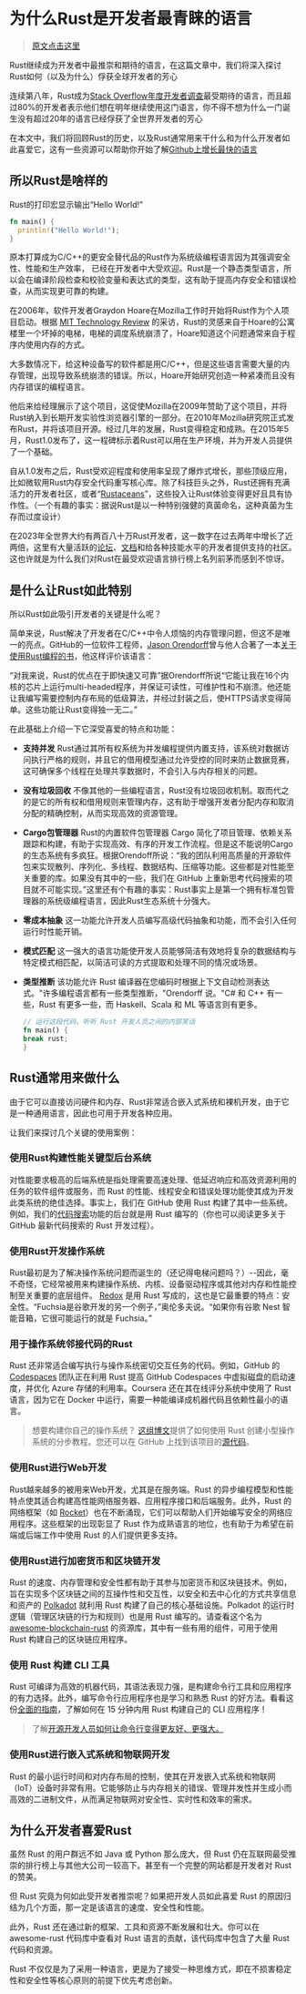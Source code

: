 # 为什么Rust是开发者最青睐的语言

> [原文点击这里](https://github.blog/2023-08-30-why-rust-is-the-most-admired-language-among-developers/)

Rust继续成为开发者中最推崇和期待的语言，在这篇文章中，我们将深入探讨Rust如何（以及为什么）俘获全球开发者的芳心

连续第八年，Rust成为[Stack Overflow年度开发者调查](https://survey.stackoverflow.co/2023/#section-admired-and-desired-programming-scripting-and-markup-languages)最受期待的语言，而且超过80%的开发者表示他们想在明年继续使用这门语言，你不得不想为什么一门诞生没有超过20年的语言已经俘获了全世界开发者的芳心

在本文中，我们将回顾Rust的历史，以及Rust通常用来干什么和为什么开发者如此喜爱它，这有一些资源可以帮助你开始了解[Github上增长最快的语言](https://octoverse.github.com/2022/top-programming-languages)

## 所以Rust是啥样的

Rust的打印宏显示输出“Hello World!”

```rust
fn main() {
  println!("Hello World!");
}
```

原本打算成为C/C++的更安全替代品的Rust作为系统级编程语言因为其强调安全性、性能和生产效率， 已经在开发者中大受欢迎。Rust是一个静态类型语言，所以会在编译阶段检查和校验变量和表达式的类型，这有助于提高内存安全和错误检查，从而实现更可靠的构建。

在2006年，软件开发者Graydon Hoare在Mozilla工作时开始将Rust作为个人项目启动。根据
[MIT Technology Review](https://www.technologyreview.com/2023/02/14/1067869/rust-worlds-fastest-growing-programming-language/)
的采访，Rust的灵感来自于Hoare的公寓楼里一个坏掉的电梯，电梯的调度系统崩溃了，Hoare知道这个问题通常来自于程序内使用内存的方式。

大多数情况下，给这种设备写的软件都是用C/C++，但是这些语言需要大量的内存管理，出现导致系统崩溃的错误。所以，Hoare开始研究创造一种紧凑而且没有内存错误的编程语言。

他后来给经理展示了这个项目，这促使Mozilla在2009年赞助了这个项目，并将Rust纳入到长期开发实验性浏览器引擎的一部分。在2010年Mozilla研究院正式发布Rust，并将该项目开源。经过几年的发展，Rust变得稳定和成熟。在2015年5月，Rust1.0发布了，这一程碑标示着Rust可以用在生产环境，并为开发人员提供了一个基础。

自从1.0发布之后，Rust受欢迎程度和使用率呈现了爆炸式增长，那些顶级应用，比如微软用Rust内存安全代码重写核心库。除了科技巨头之外，Rust还拥有充满活力的开发者社区，或者“[Rustaceans](https://rustaceans.org/)”，这些投入让Rust体验变得更好且具有协作性。（一个有趣的事实：据说Rust是以一种特别强健的真菌命名，这种真菌为生存而过度设计）

在2023年全世界大约有两百八十万Rust开发者，这一数字在过去两年中增长了近两倍，这里有大量活跃的[论坛](https://users.rust-lang.org/)、[文档](https://doc.rust-lang.org/beta/std/index.html)和给各种技能水平的开发者提供支持的社区。这也许就是为什么我们对Rust在最受欢迎语言排行榜上名列前茅而感到不惊讶。

## 是什么让Rust如此特别

所以Rust如此吸引开发者的关键是什么呢？

简单来说，Rust解决了开发者在C/C++中令人烦恼的内存管理问题，但这不是唯一的亮点。GitHub的一位软件工程师，[Jason Orendorff](https://github.com/jorendorff)曾与他人合著了一本[关于使用Rust编程的书](https://www.oreilly.com/library/view/programming-rust-2nd/9781492052586/)，他这样评价该语言：

“对我来说，Rust的优点在于即快速又可靠”据Orendorff所说“它能让我在16个内核的芯片上运行multi-headed程序，并保证可读性，可维护性和不崩溃。他还能让我编写需要控制内存布局的低级算法，并经过封装之后，使HTTPS请求变得简单。这些功能让Rust变得独一无二。”

在此基础上介绍一下它深受喜爱的特点和功能：

- **支持并发** Rust通过其所有权系统为并发编程提供内置支持，该系统对数据访问执行严格的规则，并且它的借用模型通过允许受控的同时来防止数据竞赛，这可确保多个线程在处理共享数据时，不会引入与内存相关的问题。

- **没有垃圾回收** 不像其他的一些编程语言，Rust没有垃圾回收机制。取而代之的是它的所有权和借用规则来管理内存，这有助于增强开发者分配内存和取消分配的精确控制，从而实现高效的资源管理。

- **Cargo包管理器** Rust的内置软件包管理器 Cargo 简化了项目管理、依赖关系跟踪和构建，有助于实现高效、有序的开发工作流程。但是这不能说明Cargo的生态系统有多疯狂。根据Orendoff所说：“我的团队利用高质量的开源软件包来实现散列、序列化、多线程、数据结构、压缩等功能。这些都是对性能至关重要的库。如果没有其中的一些，我们在 GitHub 上重新思考代码搜索的项目就不可能实现。”这里还有个有趣的事实：Rust事实上是第一个拥有标准包管理器的系统级编程语言，因此Rust生态系统十分强大。

- **零成本抽象** 这一功能允许开发人员编写高级代码抽象和功能，而不会引入任何运行时性能开销。

- **模式匹配** 这一强大的语言功能使开发人员能够简洁有效地将复杂的数据结构与特定模式相匹配，以简洁可读的方式提取和处理不同的情况或场景。

- **类型推断** 该功能允许 Rust 编译器在您编码时根据上下文自动检测表达式。"许多编程语言都有一些类型推断，"Orendorff 说。"C# 和 C++ 有一些，Rust 有更多一些，而 Haskell、Scala 和 ML 等语言则有更多。
  
  ```rust
  // 运行这段代码，听听 Rust 开发人员之间的内部笑话
  fn main() {
  break rust;
  }
  ```

## Rust通常用来做什么

由于它可以直接访问硬件和内存、Rust非常适合嵌入式系统和裸机开发，由于它是一种通用语言，因此也可用于开发各种应用。

让我们来探讨几个关键的使用案例：

### 使用Rust构建性能关键型后台系统

对性能要求极高的后端系统是指处理需要高速处理、低延迟响应和高效资源利用的任务的软件组件或服务，而 Rust 的性能、线程安全和错误处理功能使其成为开发此类系统的绝佳选择。事实上，我们在 GitHub 使用 Rust 构建了其中一些系统。例如，我们的[代码搜索](https://github.com/features/code-search)功能的后台就是用 Rust 编写的（你也可以阅读更多关于 GitHub 最新代码搜索的 Rust 开发过程）。

### 使用Rust开发操作系统

Rust最初是为了解决操作系统问题而诞生的（还记得电梯问题吗？）--因此，毫不奇怪，它经常被用来构建操作系统、内核、设备驱动程序或其他对内存和性能控制至关重要的底层组件。
[Redox](https://www.redox-os.org/) 是用 Rust 写成的，这也是它最重要的特点：安全性。“Fuchsia是谷歌开发的另一个例子，”奥伦多夫说。“如果你有谷歌 Nest 智能音箱，它很可能运行的就是 Fuchsia。”

### 用于操作系统邻接代码的Rust

Rust 还非常适合编写执行与操作系统密切交互任务的代码。例如，GitHub 的 [Codespaces](https://github.com/features/codespaces) 团队正在利用 Rust 提高 GitHub Codespaces 中虚拟磁盘的启动速度，并优化 Azure 存储的利用率。Coursera 还在其在线评分系统中使用了 Rust 语言，因为它在 Docker 中运行，需要一种能编译成机器代码且依赖性最小的语言。

> 想要构建你自己的操作系统？ [这组博文](https://os.phil-opp.com/zh-CN/)提供了如何使用 Rust 创建小型操作系统的分步教程。您还可以在 GitHub 上找到该项目的[源代码](https://github.com/phil-opp/blog_os)。

### 使用Rust进行Web开发

Rust越来越多的被用来Web开发，尤其是在服务端。Rust 的异步编程模型和性能特点使其适合构建高性能网络服务器、应用程序接口和后端服务。此外，Rust 的网络框架（如 [Rocket](https://rocket.rs/)）也在不断涌现，它们可以帮助人们开始编写安全的网络应用程序。这些框架的出现彰显了 Rust 作为成熟语言的地位，也有助于为希望在前端或后端工作中使用 Rust 的人们提供更多支持。

### 使用Rust进行加密货币和区块链开发

Rust 的速度、内存管理和安全性都有助于其参与加密货币和区块链技术。例如，旨在实现多个区块链之间的互操作性和交互性，以安全和去中心化的方式共享信息和资产的 [Polkadot](https://polkadot.network/) 就利用 Rust 构建了自己的核心基础设施。Polkadot 的运行时逻辑（管理区块链的行为和规则）也是用 Rust 编写的。请查看这个名为 [awesome-blockchain-rust](https://github.com/rust-in-blockchain/awesome-blockchain-rust) 的资源库，其中有一些有用的组件，可用于使用 Rust 构建自己的区块链应用程序。

### 使用 Rust 构建 CLI 工具

Rust 可编译为高效的机器代码，其语法表现力强，是构建命令行工具和应用程序的有力选择。此外，编写命令行应用程序也是学习和熟悉 Rust 的好方法。看看这份[全面的指南](https://rust-cli.github.io/book/index.html)，了解如何在 15 分钟内用 Rust 构建自己的 CLI 应用程序！

> 了解[开源开发人员如何让命令行变得更友好、更强大。](https://github.com/readme/featured/future-of-the-command-line)

### 使用Rust进行嵌入式系统和物联网开发

Rust 的最小运行时间和对内存布局的控制，使其在开发嵌入式系统和物联网（IoT）设备时非常有用。它能够防止与内存相关的错误、管理并发性并生成小而高效的二进制文件，从而满足物联网对安全性、实时性和效率的需求。

## 为什么开发者喜爱Rust

虽然 Rust 的用户群远不如 Java 或 Python 那么庞大，但 Rust 仍在互联网最受推崇的排行榜上与其他大公司一较高下。甚至有一个完整的网站都是开发者对 Rust 的赞美。

但 Rust 究竟为何如此受开发者推崇呢？如果把开发人员如此喜爱 Rust 的原因归结为几个方面，那一定是该语言的速度、安全性和性能。

此外，Rust 还在通过新的框架、工具和资源不断发展和壮大。你可以在 awesome-rust 代码库中查看对 Rust 语言的贡献，该代码库中包含了大量 Rust 代码和资源。

Rust 不仅仅是为了采用一种语言，更是为了接受一种思维方式，即在不损害稳定性和安全性等核心原则的前提下优先考虑创新。
